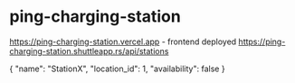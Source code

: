 # ping-charging-station

<https://ping-charging-station.vercel.app> - frontend deployed
<https://ping-charging-station.shuttleapp.rs/api/stations>

{
	"name": "StationX",
	"location_id": 1,
	"availability": false
}
